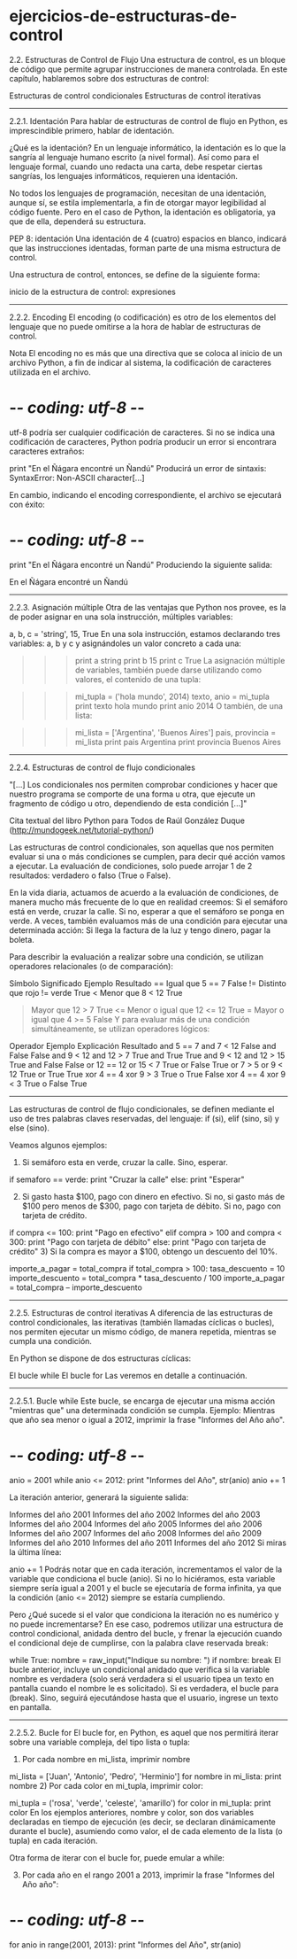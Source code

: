 # ejercicios-de-estructuras-de-control

2.2. Estructuras de Control de Flujo
Una estructura de control, es un bloque de código que permite agrupar instrucciones de manera controlada. En este capítulo, hablaremos sobre dos estructuras de control:

Estructuras de control condicionales
Estructuras de control iterativas

-----------------------------------------------------------------------------
2.2.1. Identación
Para hablar de estructuras de control de flujo en Python, es imprescindible primero, hablar de identación.

¿Qué es la identación? En un lenguaje informático, la identación es lo que la sangría al lenguaje humano escrito (a nivel formal). Así como para el lenguaje formal, cuando uno redacta una carta, debe respetar ciertas sangrías, los lenguajes informáticos, requieren una identación.


 
No todos los lenguajes de programación, necesitan de una identación, aunque sí, se estila implementarla, a fin de otorgar mayor legibilidad al código fuente. Pero en el caso de Python, la identación es obligatoria, ya que de ella, dependerá su estructura.

PEP 8: identación
Una identación de 4 (cuatro) espacios en blanco, indicará que las instrucciones identadas, forman parte de una misma estructura de control.

Una estructura de control, entonces, se define de la siguiente forma:

inicio de la estructura de control:
    expresiones
    
    
-----------------------------------------------------------------------------
2.2.2. Encoding
El encoding (o codificación) es otro de los elementos del lenguaje que no puede omitirse a la hora de hablar de estructuras de control.

Nota
El encoding no es más que una directiva que se coloca al inicio de un archivo Python, a fin de indicar al sistema, la codificación de caracteres utilizada en el archivo.

# -*- coding: utf-8 -*-
utf-8 podría ser cualquier codificación de caracteres. Si no se indica una codificación de caracteres, Python podría producir un error si encontrara caracteres extraños:

print "En el Ñágara encontré un Ñandú"
Producirá un error de sintaxis: SyntaxError: Non-ASCII character[...]

En cambio, indicando el encoding correspondiente, el archivo se ejecutará con éxito:


 
# -*- coding: utf-8 -*-
print "En el Ñágara encontré un Ñandú"
Produciendo la siguiente salida:

En el Ñágara encontré un Ñandú


-----------------------------------------------------------------------------
2.2.3. Asignación múltiple
Otra de las ventajas que Python nos provee, es la de poder asignar en una sola instrucción, múltiples variables:

a, b, c = 'string', 15, True
En una sola instrucción, estamos declarando tres variables: a, b y c y asignándoles un valor concreto a cada una:

>>> print a 
string 
>>> print b 
15 
>>> print c 
True
La asignación múltiple de variables, también puede darse utilizando como valores, el contenido de una tupla:

>>> mi_tupla = ('hola mundo', 2014) 
>>> texto, anio = mi_tupla 
>>> print texto
hola mundo
>>> print anio
2014
O también, de una lista:

>>> mi_lista = ['Argentina', 'Buenos Aires'] 
>>> pais, provincia = mi_lista 
>>> print pais 
Argentina 
>>> print provincia 
Buenos Aires


-----------------------------------------------------------------------------
2.2.4. Estructuras de control de flujo condicionales

 
"[...] Los condicionales nos permiten comprobar condiciones y hacer que nuestro programa se comporte de una forma u otra, que ejecute un fragmento de código u otro, dependiendo de esta condición [...]"

Cita textual del libro Python para Todos de Raúl González Duque (http://mundogeek.net/tutorial-python/)

Las estructuras de control condicionales, son aquellas que nos permiten evaluar si una o más condiciones se cumplen, para decir qué acción vamos a ejecutar. La evaluación de condiciones, solo puede arrojar 1 de 2 resultados: verdadero o falso (True o False).

En la vida diaria, actuamos de acuerdo a la evaluación de condiciones, de manera mucho más frecuente de lo que en realidad creemos: Si el semáforo está en verde, cruzar la calle. Si no, esperar a que el semáforo se ponga en verde. A veces, también evaluamos más de una condición para ejecutar una determinada acción: Si llega la factura de la luz y tengo dinero, pagar la boleta.

Para describir la evaluación a realizar sobre una condición, se utilizan operadores relacionales (o de comparación):

Símbolo	Significado	Ejemplo	Resultado
==	Igual que	5 == 7	False
!=	Distinto que	rojo != verde	True
<	Menor que	8 < 12	True
>	Mayor que	12 > 7	True
<=	Menor o igual que	12 <= 12	True
>=	Mayor o igual que	4 >= 5	False
Y para evaluar más de una condición simultáneamente, se utilizan operadores lógicos:

Operador	Ejemplo	Explicación	Resultado
and	5 == 7 and 7 < 12	False and False	False
and	9 < 12 and 12 > 7	True and True	True
and	9 < 12 and 12 > 15	True and False	False
or	12 == 12 or 15 < 7	True or False	True
or	7 > 5 or 9 < 12	True or True	True
xor	4 == 4 xor 9 > 3	True o True	False
xor	4 == 4 xor 9 < 3	True o False	True


-----------------------------------------------------------------------------
Las estructuras de control de flujo condicionales, se definen mediante el uso de tres palabras claves reservadas, del lenguaje: if (si), elif (sino, si) y else (sino).

Veamos algunos ejemplos:

1) Si semáforo esta en verde, cruzar la calle. Sino, esperar.

if semaforo == verde: 
    print "Cruzar la calle"
else: 
    print "Esperar"

 
2) Si gasto hasta $100, pago con dinero en efectivo. Si no, si gasto más de $100 pero menos de $300, pago con tarjeta de débito. Si no, pago con tarjeta de crédito.

if compra <= 100: 
    print "Pago en efectivo" 
elif compra > 100 and compra < 300: 
    print "Pago con tarjeta de débito" 
else: 
    print "Pago con tarjeta de crédito"
3) Si la compra es mayor a $100, obtengo un descuento del 10%.

importe_a_pagar = total_compra 
if total_compra > 100: 
    tasa_descuento = 10 
    importe_descuento = total_compra * tasa_descuento / 100 
    importe_a_pagar = total_compra – importe_descuento
    
    
-----------------------------------------------------------------------------
2.2.5. Estructuras de control iterativas
A diferencia de las estructuras de control condicionales, las iterativas (también llamadas cíclicas o bucles), nos permiten ejecutar un mismo código, de manera repetida, mientras se cumpla una condición.

En Python se dispone de dos estructuras cíclicas:

El bucle while
El bucle for
Las veremos en detalle a continuación.


-----------------------------------------------------------------------------
2.2.5.1. Bucle while
Este bucle, se encarga de ejecutar una misma acción "mientras que" una determinada condición se cumpla. Ejemplo: Mientras que año sea menor o igual a 2012, imprimir la frase "Informes del Año año".

# -*- coding: utf-8 -*-
anio = 2001 
while anio <= 2012: 
    print "Informes del Año", str(anio) 
    anio += 1

 
La iteración anterior, generará la siguiente salida:


 
Informes del año 2001 
Informes del año 2002 
Informes del año 2003 
Informes del año 2004 
Informes del año 2005 
Informes del año 2006 
Informes del año 2007 
Informes del año 2008 
Informes del año 2009 
Informes del año 2010 
Informes del año 2011 
Informes del año 2012
Si miras la última línea:

anio += 1
Podrás notar que en cada iteración, incrementamos el valor de la variable que condiciona el bucle (anio). Si no lo hiciéramos, esta variable siempre sería igual a 2001 y el bucle se ejecutaría de forma infinita, ya que la condición (anio <= 2012) siempre se estaría cumpliendo.

Pero ¿Qué sucede si el valor que condiciona la iteración no es numérico y no puede incrementarse? En ese caso, podremos utilizar una estructura de control condicional, anidada dentro del bucle, y frenar la ejecución cuando el condicional deje de cumplirse, con la palabra clave reservada break:

while True:
    nombre = raw_input("Indique su nombre: ")
    if nombre:
        break
El bucle anterior, incluye un condicional anidado que verifica si la variable nombre es verdadera (solo será verdadera si el usuario tipea un texto en pantalla cuando el nombre le es solicitado). Si es verdadera, el bucle para (break). Sino, seguirá ejecutándose hasta que el usuario, ingrese un texto en pantalla.


-----------------------------------------------------------------------------
2.2.5.2. Bucle for
El bucle for, en Python, es aquel que nos permitirá iterar sobre una variable compleja, del tipo lista o tupla:

1) Por cada nombre en mi_lista, imprimir nombre

mi_lista = ['Juan', 'Antonio', 'Pedro', 'Herminio'] 
for nombre in mi_lista: 
    print nombre
2) Por cada color en mi_tupla, imprimir color:

mi_tupla = ('rosa', 'verde', 'celeste', 'amarillo') 
for color in mi_tupla: 
    print color
En los ejemplos anteriores, nombre y color, son dos variables declaradas en tiempo de ejecución (es decir, se declaran dinámicamente durante el bucle), asumiendo como valor, el de cada elemento de la lista (o tupla) en cada iteración.

Otra forma de iterar con el bucle for, puede emular a while:

3) Por cada año en el rango 2001 a 2013, imprimir la frase "Informes del Año año":

# -*- coding: utf-8 -*- 
for anio in range(2001, 2013): 
    print "Informes del Año", str(anio)
